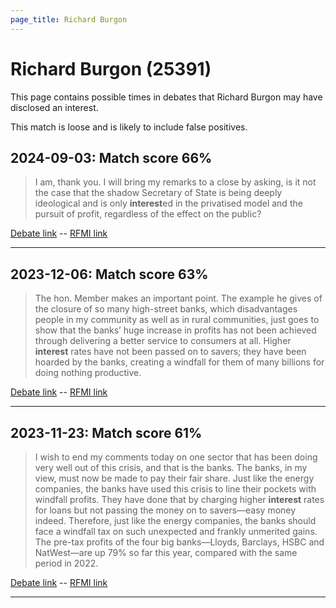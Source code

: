 ```yaml
---
page_title: Richard Burgon
---
```


# Richard Burgon  (25391)

This page contains possible times in debates that Richard Burgon may have disclosed an interest.

This match is loose and is likely to include false positives. 



## 2024-09-03: Match score 66%

>I am, thank you. I will bring my remarks to a close by asking, is it not the case that the shadow Secretary of State is being deeply ideological and is only **interest**ed in the privatised model and the pursuit of profit, regardless of the effect on the public?

[Debate link](https://www.theyworkforyou.com/debates/?id=2024-09-03c.204.1)  --  [RFMI link](https://www.theyworkforyou.com/mp/25391/register)


---



## 2023-12-06: Match score 63%

>The hon. Member makes an important point. The example he gives of the closure of so many high-street banks, which disadvantages people in my community as well as in rural communities, just goes to show that the banks’ huge increase in profits has not been achieved through delivering a better service to consumers at all. Higher **interest** rates have not been passed on to savers; they have been hoarded by the banks, creating a windfall for them of many billions for doing nothing productive.

[Debate link](https://www.theyworkforyou.com/debates/?id=2023-12-06b.455.0)  --  [RFMI link](https://www.theyworkforyou.com/mp/25391/register)


---



## 2023-11-23: Match score 61%

>I wish to end my comments today on one sector that has been doing very well out of this crisis, and that is the banks. The banks, in my view, must now be made to pay their fair share. Just like the energy companies, the banks have used this crisis to line their pockets with windfall profits. They have done that by charging higher **interest** rates for loans but not passing the money on to savers—easy money indeed. Therefore, just like the energy companies, the banks should face a windfall tax on such unexpected and frankly unmerited gains. The pre-tax profits of the four big banks—Lloyds, Barclays, HSBC and NatWest—are up 79% so far this year, compared with the same period in 2022.

[Debate link](https://www.theyworkforyou.com/debates/?id=2023-11-23d.509.0)  --  [RFMI link](https://www.theyworkforyou.com/mp/25391/register)


---

